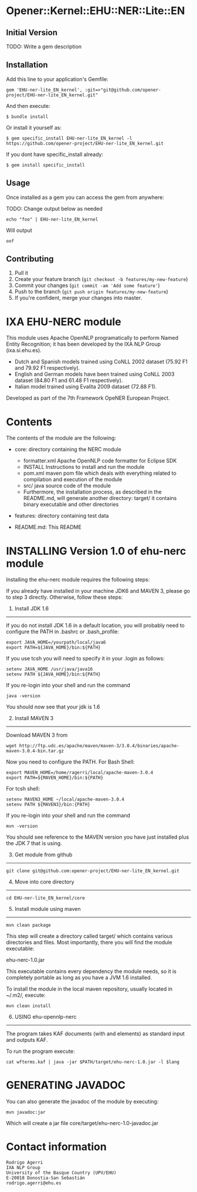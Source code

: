 # Opener::Kernel::EHU::NER::Lite::EN

## Initial Version

TODO: Write a gem description

## Installation

Add this line to your application's Gemfile:

    gem 'EHU-ner-lite_EN_kernel', :git=>"git@github.com/opener-project/EHU-ner-lite_EN_kernel.git"

And then execute:

    $ bundle install

Or install it yourself as:

    $ gem specific_install EHU-ner-lite_EN_kernel -l https://github.com/opener-project/EHU-ner-lite_EN_kernel.git


If you dont have specific_install already:

    $ gem install specific_install

## Usage

Once installed as a gem you can access the gem from anywhere:


TODO: Change output below as needed
````shell
echo "foo" | EHU-ner-lite_EN_kernel
````

Will output

````
oof
````

## Contributing

1. Pull it
2. Create your feature branch (`git checkout -b features/my-new-feature`)
3. Commit your changes (`git commit -am 'Add some feature'`)
4. Push to the branch (`git push origin features/my-new-feature`)
5. If you're confident, merge your changes into master.


IXA EHU-NERC module
==================

This module uses Apache OpenNLP programatically to perform Named Entity Recognition; it has been
developed by the IXA NLP Group (ixa.si.ehu.es).

+ Dutch and Spanish models trained using CoNLL 2002 dataset (75.92 F1 and 79.92 F1 respectively).
+ English and German models have been trained using CoNLL 2003 dataset (84.80 F1 and 61.48 F1 respectively).
+ Italian model trained using Evalita 2009 dataset (72.88 F1).

Developed as part of the 7th Framework OpeNER European Project.

Contents
========

The contents of the module are the following:

- core: directory containing the NERC module

    + formatter.xml           Apache OpenNLP code formatter for Eclipse SDK
    + INSTALL                 Instructions to install and run the module
    + pom.xml                 maven pom file which deals with everything related to compilation and execution of the module
    + src/                    java source code of the module
    + Furthermore, the installation process, as described in the README.md, will generate another directory:
    target/                 it contains binary executable and other directories

- features: directory containing test data
- README.md: This README


INSTALLING Version 1.0 of ehu-nerc module
=========================================

Installing the ehu-nerc module requires the following steps:

If you already have installed in your machine JDK6 and MAVEN 3, please go to step 3
directly. Otherwise, follow these steps:

1. Install JDK 1.6
-------------------

If you do not install JDK 1.6 in a default location, you will probably need to configure the PATH in .bashrc or .bash_profile:

````shell
export JAVA_HOME=/yourpath/local/java6
export PATH=${JAVA_HOME}/bin:${PATH}
````

If you use tcsh you will need to specify it in your .login as follows:

````shell
setenv JAVA_HOME /usr/java/java16
setenv PATH ${JAVA_HOME}/bin:${PATH}
````

If you re-login into your shell and run the command

````shell
java -version
````

You should now see that your jdk is 1.6

2. Install MAVEN 3
------------------

Download MAVEN 3 from

````shell
wget http://ftp.udc.es/apache/maven/maven-3/3.0.4/binaries/apache-maven-3.0.4-bin.tar.gz
````

Now you need to configure the PATH. For Bash Shell:

````shell
export MAVEN_HOME=/home/ragerri/local/apache-maven-3.0.4
export PATH=${MAVEN_HOME}/bin:${PATH}
````

For tcsh shell:

````shell
setenv MAVEN3_HOME ~/local/apache-maven-3.0.4
setenv PATH ${MAVEN3}/bin:{PATH}
````

If you re-login into your shell and run the command

````shell
mvn -version
````

You should see reference to the MAVEN version you have just installed plus the JDK 7 that is using.

3. Get module from github
-------------------------

````shell
git clone git@github.com:opener-project/EHU-ner-lite_EN_kernel.git
````

4. Move into core directory
---------------------------

````shell
cd EHU-ner-lite_EN_kernel/core
````

5. Install module using maven
-----------------------------

````shell
mvn clean package
````

This step will create a directory called target/ which contains various directories and files.
Most importantly, there you will find the module executable:

ehu-nerc-1.0.jar

This executable contains every dependency the module needs, so it is completely portable as long
as you have a JVM 1.6 installed.

To install the module in the local maven repository, usually located in ~/.m2/, execute:

````shell
mvn clean install
````

6. USING ehu-opennlp-nerc
-------------------------

The program takes KAF documents (with <wf> and <term> elements) as standard input and outputs KAF.

To run the program execute:

````shell
cat wfterms.kaf | java -jar $PATH/target/ehu-nerc-1.0.jar -l $lang
````

GENERATING JAVADOC
==================

You can also generate the javadoc of the module by executing:

````shell
mvn javadoc:jar
````

Which will create a jar file core/target/ehu-nerc-1.0-javadoc.jar



Contact information
===================

````shell
Rodrigo Agerri
IXA NLP Group
University of the Basque Country (UPV/EHU)
E-20018 Donostia-San Sebastián
rodrigo.agerri@ehu.es
````








